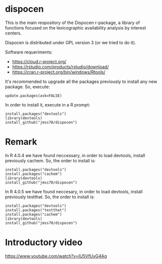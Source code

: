 # dispocen

This is the main respository of the Dispocen r-package, a library of functions focused on the lexicographic availability analysis by interest centers.

Dispocen is distributed under GPL version 3 (or we tried to do it).

Software requeriments:

* https://cloud.r-project.org/
* https://rstudio.com/products/rstudio/download/
* https://cran.r-project.org/bin/windows/Rtools/

It's recommended to upgrade all the packages previously to install any new package. So, execute:

    update.packages(ask=FALSE)
   
In order to install it, execute in a R prompt:

    install.packages("devtools")
    library(devtools)
    install_github("jmss70/dispocen")

# Remark


In R 4.0.4 we have found neccessary, in order to load devtools, install previously cachem. So,  the order to install is:

    install.packages("devtools")
    install.packages("cachem")
    library(devtools)
    install_github("jmss70/dispocen")

In R 4.0.5 we have found neccesary, in order to load devtools, install previously testthat. So, the order to install is:

    install.packages("devtools")
    install.packages("testthat")
    install.packages("cachem")
    library(devtools)
    install_github("jmss70/dispocen")

# Introductory video
https://www.youtube.com/watch?v=IU5VfUvG4Ag
